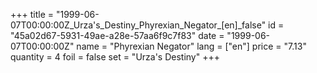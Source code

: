 +++
title = "1999-06-07T00:00:00Z_Urza's_Destiny_Phyrexian_Negator_[en]_false"
id = "45a02d67-5931-49ae-a28e-57aa6f9c7f83"
date = "1999-06-07T00:00:00Z"
name = "Phyrexian Negator"
lang = ["en"]
price = "7.13"
quantity = 4
foil = false
set = "Urza's Destiny"
+++
